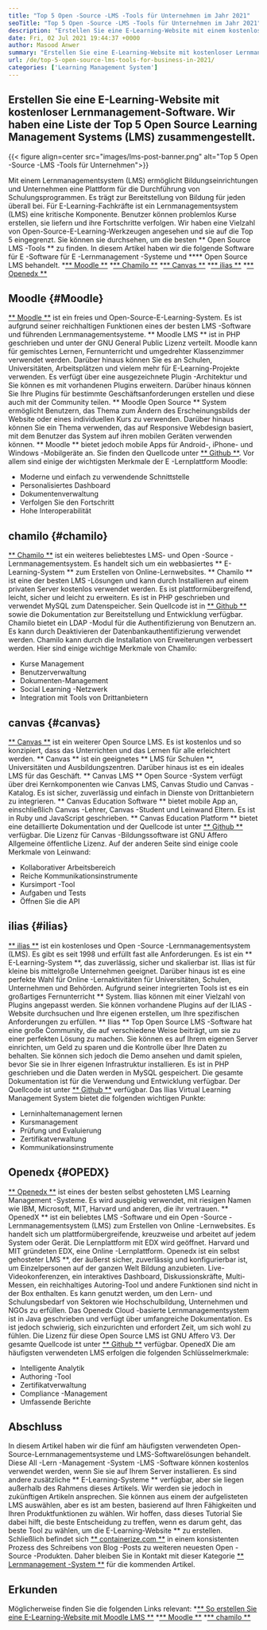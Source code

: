 ```yaml
---
title: "Top 5 Open -Source -LMS -Tools für Unternehmen im Jahr 2021" 
seoTitle: "Top 5 Open -Source -LMS -Tools für Unternehmen im Jahr 2021" 
description: "Erstellen Sie eine E-Learning-Website mit einem kostenlosen und Open-Source-Fernunterrichtssystem. Schauen Sie sich die Liste an und wählen Sie den entsprechenden E-Learning-LMS für Unternehmen." 
date: Fri, 02 Jul 2021 19:44:37 +0000
author: Masood Anwer
summary: "Erstellen Sie eine E-Learning-Website mit kostenloser Lernmanagement-Software. Wir haben eine Liste der Top 5 Open Source Learning Management Systems (LMS) zusammengestellt." 
url: /de/top-5-open-source-lms-tools-for-business-in-2021/
categories: ['Learning Management System']
---
```


## Erstellen Sie eine E-Learning-Website mit kostenloser Lernmanagement-Software. Wir haben eine Liste der Top 5 Open Source Learning Management Systems (LMS) zusammengestellt.

{{< figure align=center src="images/lms-post-banner.png" alt="Top 5 Open -Source -LMS -Tools für Unternehmen">}}

Mit einem Lernmanagementsystem (LMS) ermöglicht Bildungseinrichtungen und Unternehmen eine Plattform für die Durchführung von Schulungsprogrammen. Es trägt zur Bereitstellung von Bildung für jeden überall bei. Für E-Learning-Fachkräfte ist ein Lernmanagementsystem (LMS) eine kritische Komponente. Benutzer können problemlos Kurse erstellen, sie liefern und ihre Fortschritte verfolgen. Wir haben eine Vielzahl von Open-Source-E-Learning-Werkzeugen angesehen und sie auf die Top 5 eingegrenzt. Sie können sie durchsehen, um die besten ** Open Source LMS -Tools ** zu finden.
In diesem Artikel haben wir die folgende Software für E -Software für E -Lernmanagement -Systeme und **** Open Source LMS behandelt.
  *[** Moodle **][1]
  *[** Chamilo **][2]
  *[** Canvas **][3]
  *[** ilias **][4]
  *[** Openedx **][5]

## Moodle {#Moodle}
[** Moodle **][6] ist ein freies und Open-Source-E-Learning-System. Es ist aufgrund seiner reichhaltigen Funktionen eines der besten LMS -Software und führenden Lernmanagementsysteme. ** Moodle LMS ** ist in PHP geschrieben und unter der GNU General Public Lizenz verteilt. Moodle kann für gemischtes Lernen, Fernunterricht und umgedrehter Klassenzimmer verwendet werden. Darüber hinaus können Sie es an Schulen, Universitäten, Arbeitsplätzen und vielem mehr für E-Learning-Projekte verwenden. Es verfügt über eine ausgezeichnete Plugin -Architektur und Sie können es mit vorhandenen Plugins erweitern. Darüber hinaus können Sie Ihre Plugins für bestimmte Geschäftsanforderungen erstellen und diese auch mit der Community teilen.
** Moodle Open Source ** System ermöglicht Benutzern, das Thema zum Ändern des Erscheinungsbilds der Website oder eines individuellen Kurs zu verwenden. Darüber hinaus können Sie ein Thema verwenden, das auf Responsive Webdesign basiert, mit dem Benutzer das System auf ihren mobilen Geräten verwenden können. ** Moodle ** bietet jedoch mobile Apps für Android-, iPhone- und Windows -Mobilgeräte an. Sie finden den Quellcode unter [** Github **][7].
Vor allem sind einige der wichtigsten Merkmale der E -Lernplattform Moodle:
  * Moderne und einfach zu verwendende Schnittstelle
  * Personalisiertes Dashboard
  * Dokumentenverwaltung
  * Verfolgen Sie den Fortschritt
  * Hohe Interoperabilität

## chamilo {#chamilo}
[** Chamilo **][8] ist ein weiteres beliebtestes LMS- und Open -Source -Lernmanagementsystem. Es handelt sich um ein webbasiertes ** E-Learning-System ** zum Erstellen von Online-Lernwebsites. ** Chamilo ** ist eine der besten LMS -Lösungen und kann durch Installieren auf einem privaten Server kostenlos verwendet werden. Es ist plattformübergreifend, leicht, sicher und leicht zu erweitern. Es ist in PHP geschrieben und verwendet MySQL zum Datenspeicher. Sein Quellcode ist in [** Github **][9] sowie die Dokumentation zur Bereitstellung und Entwicklung verfügbar. Chamilo bietet ein LDAP -Modul für die Authentifizierung von Benutzern an. Es kann durch Deaktivieren der Datenbankauthentifizierung verwendet werden. Chamilo kann durch die Installation von Erweiterungen verbessert werden.
Hier sind einige wichtige Merkmale von Chamilo:
  * Kurse Management
  * Benutzerverwaltung
  * Dokumenten-Management
  * Social Learning -Netzwerk
  * Integration mit Tools von Drittanbietern

## canvas {#canvas}
[** Canvas **][10] ist ein weiterer Open Source LMS. Es ist kostenlos und so konzipiert, dass das Unterrichten und das Lernen für alle erleichtert werden. ** Canvas ** ist ein geeignetes ** LMS für Schulen **, Universitäten und Ausbildungszentren. Darüber hinaus ist es ein ideales LMS für das Geschäft. ** Canvas LMS ** Open Source -System verfügt über drei Kernkomponenten wie Canvas LMS, Canvas Studio und Canvas -Katalog. Es ist sicher, zuverlässig und einfach in Dienste von Drittanbietern zu integrieren. ** Canvas Education Software ** bietet mobile App an, einschließlich Canvas -Lehrer, Canvas -Student und Leinwand Eltern. Es ist in Ruby und JavaScript geschrieben. ** Canvas Education Platform ** bietet eine detaillierte Dokumentation und der Quellcode ist unter [** Github **][11] verfügbar. Die Lizenz für Canvas -Bildungssoftware ist GNU Affero Allgemeine öffentliche Lizenz.
Auf der anderen Seite sind einige coole Merkmale von Leinwand:
  * Kollaborativer Arbeitsbereich
  * Reiche Kommunikationsinstrumente
  * Kursimport -Tool
  * Aufgaben und Tests
  * Öffnen Sie die API

## ilias {#ilias}
[** ilias **][12] ist ein kostenloses und Open -Source -Lernmanagementsystem (LMS). Es gibt es seit 1998 und erfüllt fast alle Anforderungen. Es ist ein ** E-Learning-System **, das zuverlässig, sicher und skalierbar ist. Ilias ist für kleine bis mittelgroße Unternehmen geeignet. Darüber hinaus ist es eine perfekte Wahl für Online -Lernaktivitäten für Universitäten, Schulen, Unternehmen und Behörden. Aufgrund seiner integrierten Tools ist es ein großartiges Fernunterricht ** System. Ilias können mit einer Vielzahl von Plugins angepasst werden. Sie können vorhandene Plugins auf der ILIAS -Website durchsuchen und Ihre eigenen erstellen, um Ihre spezifischen Anforderungen zu erfüllen.
** Ilias ** Top Open Source LMS -Software hat eine große Community, die auf verschiedene Weise beiträgt, um sie zu einer perfekten Lösung zu machen. Sie können es auf Ihrem eigenen Server einrichten, um Geld zu sparen und die Kontrolle über Ihre Daten zu behalten. Sie können sich jedoch die Demo ansehen und damit spielen, bevor Sie sie in Ihrer eigenen Infrastruktur installieren. Es ist in PHP geschrieben und die Daten werden in MySQL gespeichert. Die gesamte Dokumentation ist für die Verwendung und Entwicklung verfügbar. Der Quellcode ist unter [** Github **][13] verfügbar.
Das Ilias Virtual Learning Management System bietet die folgenden wichtigen Punkte:
  * Lerninhaltemanagement lernen
  * Kursmanagement
  * Prüfung und Evaluierung
  * Zertifikatverwaltung
  * Kommunikationsinstrumente

## Openedx {#OPEDX}
[** Openedx **][14] ist eines der besten selbst gehosteten LMS Learning Management -Systeme. Es wird ausgiebig verwendet, mit riesigen Namen wie IBM, Microsoft, MIT, Harvard und anderen, die ihr vertrauen. ** OpenedX ** ist ein beliebtes LMS -Software und ein Open -Source -Lernmanagementsystem (LMS) zum Erstellen von Online -Lernwebsites. Es handelt sich um plattformübergreifende, kreuzweise und arbeitet auf jedem System oder Gerät. Die Lernplattform mit EDX wird geöffnet. Harvard und MIT gründeten EDX, eine Online -Lernplattform. Openedx ist ein selbst gehosteter LMS **, der äußerst sicher, zuverlässig und konfigurierbar ist, um Einzelpersonen auf der ganzen Welt Bildung anzubieten.
Live-Videokonferenzen, ein interaktives Dashboard, Diskussionskräfte, Multi-Messen, ein reichhaltiges Autoring-Tool und andere Funktionen sind nicht in der Box enthalten. Es kann genutzt werden, um den Lern- und Schulungsbedarf von Sektoren wie Hochschulbildung, Unternehmen und NGOs zu erfüllen. Das Openedx Cloud -basierte Lernmanagementsystem ist in Java geschrieben und verfügt über umfangreiche Dokumentation. Es ist jedoch schwierig, sich einzurichten und erfordert Zeit, um sich wohl zu fühlen. Die Lizenz für diese Open Source LMS ist GNU Affero V3. Der gesamte Quellcode ist unter [** Github **][15] verfügbar.
OpenedX Die am häufigsten verwendeten LMS erfolgen die folgenden Schlüsselmerkmale:
  * Intelligente Analytik
  * Authoring -Tool
  * Zertifikatverwaltung
  * Compliance -Management
  * Umfassende Berichte

## Abschluss
In diesem Artikel haben wir die fünf am häufigsten verwendeten Open-Source-Lernmanagementsysteme und LMS-Softwarelösungen behandelt. Diese All -Lern -Management -System -LMS -Software können kostenlos verwendet werden, wenn Sie sie auf Ihrem Server installieren. Es sind andere zusätzliche ** E-Learning-Systeme ** verfügbar, aber sie liegen außerhalb des Rahmens dieses Artikels. Wir werden sie jedoch in zukünftigen Artikeln ansprechen. Sie können aus einem der aufgelisteten LMS auswählen, aber es ist am besten, basierend auf Ihren Fähigkeiten und Ihren Produktfunktionen zu wählen. Wir hoffen, dass dieses Tutorial Sie dabei hilft, die beste Entscheidung zu treffen, wenn es darum geht, das beste Tool zu wählen, um die E-Learning-Website ** zu erstellen.
Schließlich befindet sich [** containerize.com **][16] in einem konsistenten Prozess des Schreibens von Blog -Posts zu weiteren neuesten Open -Source -Produkten. Daher bleiben Sie in Kontakt mit dieser Kategorie [** Lernmanagement -System **][17] für die kommenden Artikel.

## Erkunden
Möglicherweise finden Sie die folgenden Links relevant:
  *[** So erstellen Sie eine E-Learning-Website mit Moodle LMS **][18]
  *[** Moodle **][19]
  *[** chamilo **][20]

  
[1]: #Moodle
[2]: #Chamilo
[3]: #Canvas
[4]: #ILIAS
[5]: #OpenEdx
[6]: https://moodle.org/
[7]: https://github.com/moodle/moodle
[8]: https://chamilo.org/en/
[9]: https://github.com/chamilo/chamilo-lms
[10]: https://www.instructure.com/canvas
[11]: https://github.com/instructure/canvas-lms
[12]: https://www.ilias.de/en/
[13]: https://github.com/ILIAS-eLearning/ILIAS
[14]: https://open.edx.org/
[15]: https://github.com/edx/edx-platform
[16]: https://containerize.com
[17]: https://blog.containerize.com/category/learning-management-system/
[18]: https://blog.containerize.com/learning-management-system/how-to-create-e-learning-platform-with-moodle-lms/
[19]: https://products.containerize.com/lms/moodle/
[20]: https://products.containerize.com/lms/chamilo/
